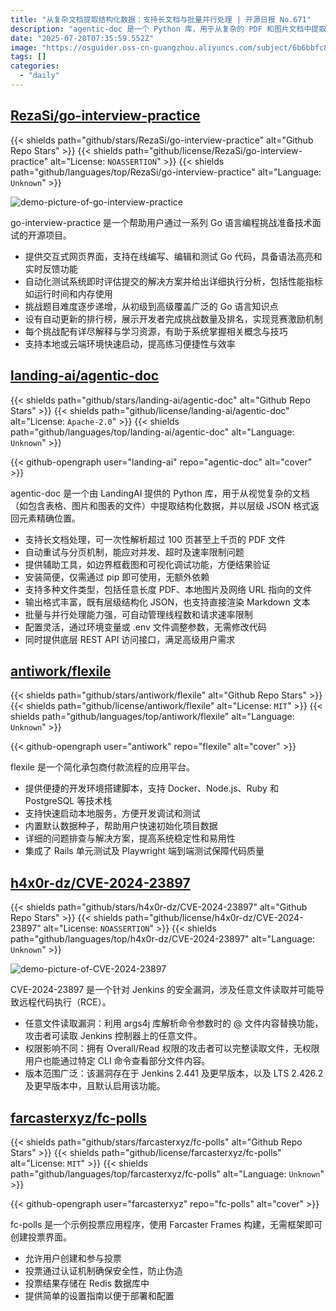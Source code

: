 ```yaml
---
title: "从复杂文档提取结构化数据：支持长文档与批量并行处理 | 开源日报 No.671"
description: "agentic-doc 是一个 Python 库，用于从复杂的 PDF 和图片文档中提取结构化数据，支持长文档处理、自动重试机制、批量并行处理，并以层级 JSON 格式返回结果，同时提供可视化调试工具和灵活的配置选项。"
date: "2025-07-20T07:35:59.552Z"
image: "https://osguider.oss-cn-guangzhou.aliyuncs.com/subject/6b6bbfc84339d03be930c67fa33f0131.png"
tags: []
categories:
  - "daily"
---
```


## [RezaSi/go-interview-practice](https://github.com/RezaSi/go-interview-practice)

{{< shields path="github/stars/RezaSi/go-interview-practice" alt="Github Repo Stars" >}} {{< shields path="github/license/RezaSi/go-interview-practice" alt="License: `NOASSERTION`" >}} {{< shields path="github/languages/top/RezaSi/go-interview-practice" alt="Language: `Unknown`" >}}

![demo-picture-of-go-interview-practice](https://static.osguider.com/subject/github/RezaSi/go-interview-practice/c1cceefaa39ee51c53ed7503b280c9ca.png)

go-interview-practice 是一个帮助用户通过一系列 Go 语言编程挑战准备技术面试的开源项目。

- 提供交互式网页界面，支持在线编写、编辑和测试 Go 代码，具备语法高亮和实时反馈功能
- 自动化测试系统即时评估提交的解决方案并给出详细执行分析，包括性能指标如运行时间和内存使用
- 挑战题目难度逐步递增，从初级到高级覆盖广泛的 Go 语言知识点
- 设有自动更新的排行榜，展示开发者完成挑战数量及排名，实现竞赛激励机制
- 每个挑战配有详尽解释与学习资源，有助于系统掌握相关概念与技巧
- 支持本地或云端环境快速启动，提高练习便捷性与效率
  
## [landing-ai/agentic-doc](https://github.com/landing-ai/agentic-doc)

{{< shields path="github/stars/landing-ai/agentic-doc" alt="Github Repo Stars" >}} {{< shields path="github/license/landing-ai/agentic-doc" alt="License: `Apache-2.0`" >}} {{< shields path="github/languages/top/landing-ai/agentic-doc" alt="Language: `Unknown`" >}}

{{< github-opengraph user="landing-ai" repo="agentic-doc" alt="cover" >}}

agentic-doc 是一个由 LandingAI 提供的 Python 库，用于从视觉复杂的文档（如包含表格、图片和图表的文件）中提取结构化数据，并以层级 JSON 格式返回元素精确位置。

- 支持长文档处理，可一次性解析超过 100 页甚至上千页的 PDF 文件
- 自动重试与分页机制，能应对并发、超时及速率限制问题
- 提供辅助工具，如边界框截图和可视化调试功能，方便结果验证
- 安装简便，仅需通过 pip 即可使用，无额外依赖
- 支持多种文件类型，包括任意长度 PDF、本地图片及网络 URL 指向的文件
- 输出格式丰富，既有层级结构化 JSON，也支持直接渲染 Markdown 文本
- 批量与并行处理能力强，可自动管理线程数和请求速率限制
- 配置灵活，通过环境变量或 .env 文件调整参数，无需修改代码
- 同时提供底层 REST API 访问接口，满足高级用户需求
  
## [antiwork/flexile](https://github.com/antiwork/flexile)

{{< shields path="github/stars/antiwork/flexile" alt="Github Repo Stars" >}} {{< shields path="github/license/antiwork/flexile" alt="License: `MIT`" >}} {{< shields path="github/languages/top/antiwork/flexile" alt="Language: `Unknown`" >}}

{{< github-opengraph user="antiwork" repo="flexile" alt="cover" >}}

flexile 是一个简化承包商付款流程的应用平台。

- 提供便捷的开发环境搭建脚本，支持 Docker、Node.js、Ruby 和 PostgreSQL 等技术栈
- 支持快速启动本地服务，方便开发调试和测试
- 内置默认数据种子，帮助用户快速初始化项目数据
- 详细的问题排查与解决方案，提高系统稳定性和易用性
- 集成了 Rails 单元测试及 Playwright 端到端测试保障代码质量
  
## [h4x0r-dz/CVE-2024-23897](https://github.com/h4x0r-dz/CVE-2024-23897)

{{< shields path="github/stars/h4x0r-dz/CVE-2024-23897" alt="Github Repo Stars" >}} {{< shields path="github/license/h4x0r-dz/CVE-2024-23897" alt="License: `NOASSERTION`" >}} {{< shields path="github/languages/top/h4x0r-dz/CVE-2024-23897" alt="Language: `Unknown`" >}}

![demo-picture-of-CVE-2024-23897](https://static.osguider.com/subject/github/h4x0r-dz/CVE-2024-23897/b5932461517e1e9f112ec16be8ce0877.png)

CVE-2024-23897 是一个针对 Jenkins 的安全漏洞，涉及任意文件读取并可能导致远程代码执行（RCE）。

- 任意文件读取漏洞：利用 args4j 库解析命令参数时的 @ 文件内容替换功能，攻击者可读取 Jenkins 控制器上的任意文件。
- 权限影响不同：拥有 Overall/Read 权限的攻击者可以完整读取文件，无权限用户也能通过特定 CLI 命令查看部分文件内容。
- 版本范围广泛：该漏洞存在于 Jenkins 2.441 及更早版本，以及 LTS 2.426.2 及更早版本中，且默认启用该功能。
  
## [farcasterxyz/fc-polls](https://github.com/farcasterxyz/fc-polls)

{{< shields path="github/stars/farcasterxyz/fc-polls" alt="Github Repo Stars" >}} {{< shields path="github/license/farcasterxyz/fc-polls" alt="License: `MIT`" >}} {{< shields path="github/languages/top/farcasterxyz/fc-polls" alt="Language: `Unknown`" >}}

{{< github-opengraph user="farcasterxyz" repo="fc-polls" alt="cover" >}}

fc-polls 是一个示例投票应用程序，使用 Farcaster Frames 构建，无需框架即可创建投票界面。

- 允许用户创建和参与投票
- 投票通过认证机制确保安全性，防止伪造
- 投票结果存储在 Redis 数据库中
- 提供简单的设置指南以便于部署和配置
  

